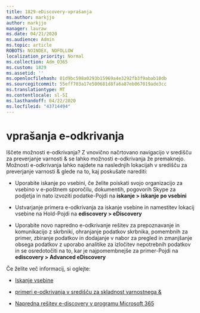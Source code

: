 ```yaml
---
title: 1829-eDiscovery-vprašanja
ms.author: markjjo
author: markjjo
manager: lauraw
ms.date: 04/21/2020
ms.audience: Admin
ms.topic: article
ROBOTS: NOINDEX, NOFOLLOW
localization_priority: Normal
ms.collection: Adm_O365
ms.custom: 1829
ms.assetid: ''
ms.openlocfilehash: 01d9bc598a0293b15969a4e3292fb3f9abab10db
ms.sourcegitcommit: 55eff703a17e500681d8fa6a87eb067019ade3cc
ms.translationtype: MT
ms.contentlocale: sl-SI
ms.lasthandoff: 04/22/2020
ms.locfileid: "43714494"
---
```

# <a name="ediscovery-issues"></a>vprašanja e-odkrivanja

Iščete možnosti e-odkrivanja? Z vnovično načrtovano navigacijo v središču za preverjanje varnosti & se lahko možnosti e-odkrivanja že premaknejo.  Možnosti e-odkrivanja lahko najdete na naslednjih lokacijah v središču za preverjanje varnosti & glede na to, kaj poskušate narediti:

- Uporabite iskanje po vsebini, če želite poiskati svojo organizacijo za vsebino v e-poštnem sporočilu, dokumentih, pogovorih Skype za podjetja in nato izvoziti podatke-Pojdi na **iskanje > iskanje po vsebini**

- Ustvarjanje primera e-odkrivanja za iskanje vsebine in namestitev lokacij vsebine na Hold-Pojdi na **ediscovery > eDiscovery**

- Uporabite novo napredno e-odkrivanje rešitev za prepoznavanje in komunikacijo z skrbniki, ohranjanje podatkov skrbnika, pomembnih za primer, zbiranje podatkov in dodajanje v nabor za pregled in zmanjšanje obsega podatkov z uporabo analitike za izločitev nepotrebnih podatkov in se osredotočiti na to, kar je najpomembnejše za primer-Pojdi na **ediscovery > Advanced eDiscovery**

Če želite več informacij, si oglejte:

- [Iskanje vsebine](https://docs.microsoft.com/office365/securitycompliance/content-search)

- [primeri e-odkrivanja v središču za skladnost varnostnega &](https://docs.microsoft.com/office365/securitycompliance/ediscovery-cases)

- [Napredna rešitev e-discovery v programu Microsoft 365](https://docs.microsoft.com/office365/securitycompliance/compliance20/overview-ediscovery-20)

